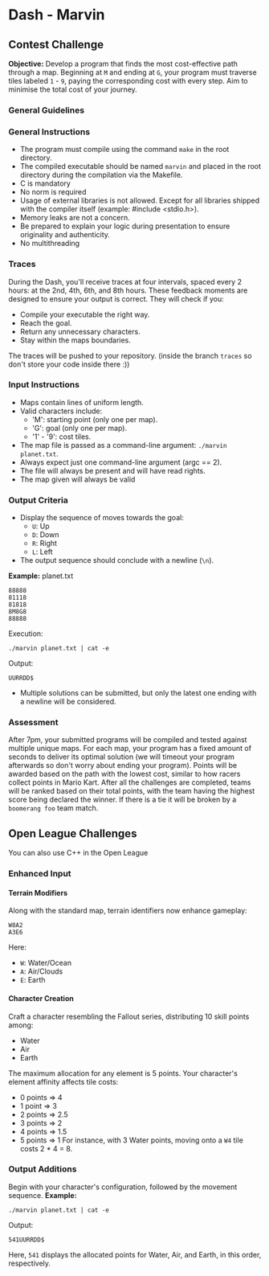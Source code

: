# Dash - Marvin
## Contest Challenge

**Objective:** Develop a program that finds the most cost-effective path through a map. Beginning at `M` and ending at `G`, your program must traverse tiles labeled `1` - `9`, paying the corresponding cost with every step. Aim to minimise the total cost of your journey.

### General Guidelines

### General Instructions
- The program must compile using the command `make` in the root directory.
- The compiled executable should be named `marvin` and placed in the root directory during the compilation via the Makefile.
- C is mandatory
- No norm is required
- Usage of external libraries is not allowed. Except for all libraries shipped with the compiler itself (example: #include <stdio.h>).
- Memory leaks are not a concern.
- Be prepared to explain your logic during presentation to ensure originality and authenticity.
- No multithreading

### Traces
During the Dash, you'll receive traces at four intervals, spaced every 2 hours: at the 2nd, 4th, 6th, and 8th hours. These feedback moments are designed to ensure your output is correct. They will check if you:
- Compile your executable the right way.
- Reach the goal.
- Return any unnecessary characters.
- Stay within the maps boundaries.

The traces will be pushed to your repository. (inside the branch `traces` so don't store your code inside there :))

### Input Instructions
- Maps contain lines of uniform length.
- Valid characters include:
  - 'M': starting point (only one per map).
  - 'G': goal (only one per map).
  - '1' - '9': cost tiles.
- The map file is passed as a command-line argument: `./marvin planet.txt`.
- Always expect just one command-line argument (argc == 2).
- The file will always be present and will have read rights.
- The map given will always be valid 
### Output Criteria

- Display the sequence of moves towards the goal:
  - `U`: Up
  - `D`: Down
  - `R`: Right
  - `L`: Left
- The output sequence should conclude with a newline (`\n`).

**Example:**
planet.txt
```
88888
81118
81818
8M8G8
88888
```

Execution:
```
./marvin planet.txt | cat -e
```

Output:
```
UURRDD$
```

- Multiple solutions can be submitted, but only the latest one ending with a newline will be considered.

### Assessment

After 7pm, your submitted programs will be compiled and tested against multiple unique maps. For each map, your program has a fixed amount of seconds to deliver its optimal solution (we will timeout your program afterwards so don't worry about ending your program). Points will be awarded based on the path with the lowest cost, similar to how racers collect points in Mario Kart. After all the challenges are completed, teams will be ranked based on their total points, with the team having the highest score being declared the winner.
If there is a tie it will be broken by a `boomerang foo` team match.

## Open League Challenges
You can also use C++ in the Open League
### Enhanced Input
#### Terrain Modifiers

Along with the standard map, terrain identifiers now enhance gameplay:

```
W8A2
A3E6
```
Here:
- `W`: Water/Ocean
- `A`: Air/Clouds
- `E`: Earth
#### Character Creation
Craft a character resembling the Fallout series, distributing 10 skill points among:
- Water
- Air
- Earth

The maximum allocation for any element is 5 points. Your character's element affinity affects tile costs:
- 0 points => 4
- 1 point => 3
- 2 points => 2.5
- 3 points => 2
- 4 points => 1.5
- 5 points => 1
For instance, with 3 Water points, moving onto a `W4` tile costs 2 * 4 = 8.
### Output Additions

Begin with your character's configuration, followed by the movement sequence.
**Example:**
```
./marvin planet.txt | cat -e
```
Output:
```
541UURRDD$
```

Here, `541` displays the allocated points for Water, Air, and Earth, in this order, respectively.
